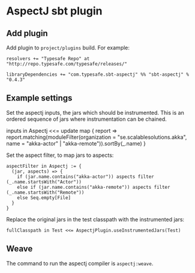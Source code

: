 AspectJ sbt plugin
==================

Add plugin
----------

Add plugin to `project/plugins` build. For example:

    resolvers += "Typesafe Repo" at "http://repo.typesafe.com/typesafe/releases/"

    libraryDependencies += "com.typesafe.sbt-aspectj" %% "sbt-aspectj" % "0.4.3"


Example settings
----------------

Set the aspectj inputs, the jars which should be instrumented. This is an ordered sequence of jars where instrumentation can be chained.

  inputs in Aspectj <<= update map { report =>
    report.matching(moduleFilter(organization = "se.scalablesolutions.akka", name = "akka-actor" | "akka-remote")).sortBy(_.name)
  }

Set the aspect filter, to map jars to aspects:

    aspectFilter in Aspectj := {
      (jar, aspects) => {
        if (jar.name.contains("akka-actor")) aspects filter (_.name.startsWith("Actor"))
        else if (jar.name.contains("akka-remote")) aspects filter (_.name.startsWith("Remote"))
        else Seq.empty[File]
      }
    }

Replace the original jars in the test classpath with the instrumented jars:

    fullClasspath in Test <<= AspectjPlugin.useInstrumentedJars(Test)


Weave
-----

The command to run the aspectj compiler is `aspectj:weave`.
